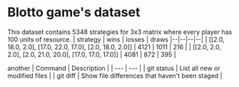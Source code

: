 # Blotto game's dataset
This dataset contains 5348 strategies for 3x3 matrix where every player has 100 units of resource. 
| strategy | wins | losses | draws
|--|--|--|--|
| [[2.0, 18.0, 2.0], [17.0, 22.0, 17.0], [2.0, 18.0, 2.0]] | 4121 | 1011 | 216 |
| [[2.0, 2.0, 2.0], [2.0, 21.0, 20.0], [17.0, 17.0, 17.0]] | 4081 | 872 | 395 |

another
| Command | Description |
| --- | --- |
| git status | List all new or modified files |
| git diff | Show file differences that haven't been staged |
